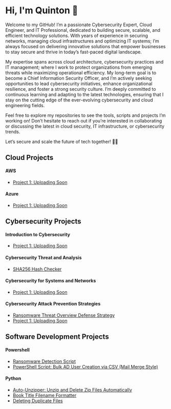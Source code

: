 # Hi, I'm Quinton 👋

Welcome to my GitHub! I’m a passionate Cybersecurity Expert, Cloud Engineer, and IT Professional, dedicated to building secure, scalable, and efficient technology solutions. With years of experience in securing networks, managing cloud infrastructures and optimizing IT systems; I’m always focused on delivering innovative solutions that empower businesses to stay secure and thrive in today’s fast-paced digital landscape.

My expertise spans across cloud architecture, cybersecurity practices and IT management; where I work to protect organizations from emerging threats while maximizing operational efficiency. My long-term goal is to become a Chief Information Security Officer, and I’m actively seeking opportunities to lead cybersecurity initiatives, enhance organizational resilience, and foster a strong security culture. I’m deeply committed to continuous learning and adapting to the latest technologies, ensuring that I stay on the cutting edge of the ever-evolving cybersecurity and cloud engineering fields.

Feel free to explore my repositories to see the tools, scripts and projects I’m working on! Don’t hesitate to reach out if you’re interested in collaborating or discussing the latest in cloud security, IT infrastructure, or cybersecurity trends.

Let’s secure and scale the future of tech together! 🔐🌐

## Cloud Projects

#### AWS 
- [Project 1: Uploading Soon](https://github.com/your-username/project1)

#### Azure 
- [Project 1: Uploading Soon](https://github.com/your-username/project1)
  
## Cybersecurity Projects

#### Introduction to Cybersecurity 
- [Project 1: Uploading Soon](https://github.com/your-username/project1)

#### Cybersecurity Threat and Analysis 
- [SHA256 Hash Checker](https://github.com/Prophesy610/SHA256_Hash_Checker)

#### Cybersecurity for Systems and Networks
- [Project 1: Uploading Soon](https://github.com/your-username/project7)

#### Cybersecurity Attack Prevention Strategies
- [Ransomware Threat Overview Defense Strategy](https://github.com/Prophesy610/Ransomware-Threat-Overview-Defense-Strategy)
- [Project 1: Uploading Soon](https://github.com/your-username/project10)

## Software Development Projects

#### Powershell 
- [Ransomware Detection Script](https://github.com/Prophesy610/Ransomware-Threat-Overview-Defense-Strategy)
- [PowerShell Script: Bulk AD User Creation via CSV (Mail Merge Style)](https://github.com/Prophesy610/Bulk-AD-User-Creation)
  
#### Python 
- [Auto-Unzipper: Unzip and Delete Zip Files Automatically](https://github.com/Prophesy610/auto_unzipper)
- [Book Title Filename Formatter](https://github.com/Prophesy610/book_title_filename_formatter)
- [Deleting Duplicate Files](https://github.com/Prophesy610/delete_duplicates)

